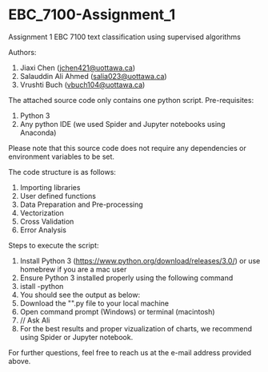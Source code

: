 # EBC_7100-Assignment_1
Assignment 1 EBC 7100 text classification using supervised algorithms

Authors:
1. Jiaxi Chen (jchen421@uottawa.ca)
2. Salauddin Ali Ahmed (salia023@uottawa.ca)
3. Vrushti Buch (vbuch104@uottawa.ca)

The attached source code only contains one python script.
Pre-requisites:
1. Python 3
2. Any python IDE (we used Spider and Jupyter notebooks using Anaconda)

Please note that this source code does not require any dependencies or environment variables to be set.

The code structure is as follows:

1. Importing libraries 
2. User defined functions
3. Data Preparation and Pre-processing
4. Vectorization
5. Cross Validation
6. Error Analysis

Steps to execute the script:
1. Install Python 3 (https://www.python.org/download/releases/3.0/) or use homebrew if you are a mac user
2. Ensure Python 3 installed properly using the following command 
3. istall -python
4. You should see the output as below:
6. Download the "".py file to your local machine
7. Open command prompt (Windows) or terminal (macintosh)
8. // Ask Ali
9. For the best results and proper vizualization of charts, we recommend using Spider or Jupyter notebook.

For further questions, feel free to reach us at the e-mail address provided above.
